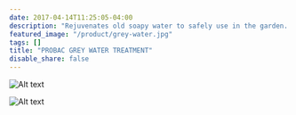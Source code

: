 ```yaml
---
date: 2017-04-14T11:25:05-04:00
description: "Rejuvenates old soapy water to safely use in the garden. Ideal in drought stricken areas"
featured_image: "/product/grey-water.jpg"
tags: []
title: "PROBAC GREY WATER TREATMENT"
disable_share: false
---
```

![Alt text](/product/grey-water.jpg)

![Alt text](/images/greywater.png)




